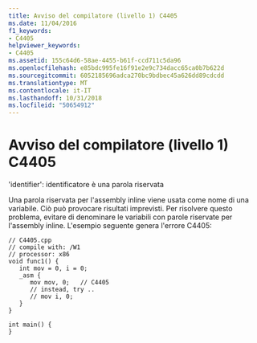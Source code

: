 ```yaml
---
title: Avviso del compilatore (livello 1) C4405
ms.date: 11/04/2016
f1_keywords:
- C4405
helpviewer_keywords:
- C4405
ms.assetid: 155c64d6-58ae-4455-b61f-ccd711c5da96
ms.openlocfilehash: e85bdc995fe16f91e2e9c734dacc65ca0b7b622d
ms.sourcegitcommit: 6052185696adca270bc9bdbec45a626dd89cdcdd
ms.translationtype: MT
ms.contentlocale: it-IT
ms.lasthandoff: 10/31/2018
ms.locfileid: "50654912"
---
```

# <a name="compiler-warning-level-1-c4405"></a>Avviso del compilatore (livello 1) C4405

'identifier': identificatore è una parola riservata

Una parola riservata per l'assembly inline viene usata come nome di una variabile. Ciò può provocare risultati imprevisti. Per risolvere questo problema, evitare di denominare le variabili con parole riservate per l'assembly inline. L'esempio seguente genera l'errore C4405:

```
// C4405.cpp
// compile with: /W1
// processor: x86
void func1() {
   int mov = 0, i = 0;
   _asm {
      mov mov, 0;   // C4405
      // instead, try ..
      // mov i, 0;
   }
}

int main() {
}
```